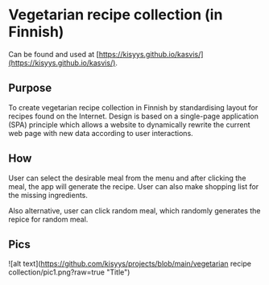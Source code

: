 # Vegetarian recipe collection (in Finnish)
Can be found and used at [https://kisyys.github.io/kasvis/](https://kisyys.github.io/kasvis/).

## Purpose
To create vegetarian recipe collection in Finnish by standardising layout for recipes found on the Internet. Design is based on a single-page application (SPA) principle which allows a website to dynamically rewrite the current web page with new data according to user interactions.

## How
User can select the desirable meal from the menu and after clicking the meal, the app will generate the recipe. User can also make shopping list for the missing ingredients.

Also alternative, user can click random meal, which randomly generates the repice for random meal.

## Pics
![alt text](https://github.com/kisyys/projects/blob/main/vegetarian recipe collection/pic1.png?raw=true "Title")
